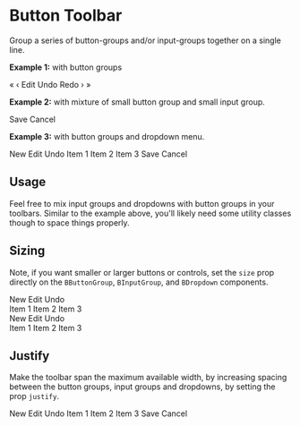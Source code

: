 # Button Toolbar

<div class="lead mb-5">

Group a series of button-groups and/or input-groups together on a single line.

</div>

**Example 1:** with button groups

<HighlightCard>
  <BButtonToolbar key-nav aria-label="Toolbar with button groups">
    <BButtonGroup class="mx-1">
      <BButton>&laquo;</BButton>
      <BButton>&lsaquo;</BButton>
    </BButtonGroup>
    <BButtonGroup class="mx-1">
      <BButton>Edit</BButton>
      <BButton>Undo</BButton>
      <BButton>Redo</BButton>
    </BButtonGroup>
    <BButtonGroup class="mx-1">
      <BButton>&rsaquo;</BButton>
      <BButton>&raquo;</BButton>
    </BButtonGroup>
  </BButtonToolbar>
  <template #html>

```vue-html
<BButtonToolbar key-nav aria-label="Toolbar with button groups">
  <BButtonGroup class="mx-1">
    <BButton>&laquo;</BButton>
    <BButton>&lsaquo;</BButton>
  </BButtonGroup>
  <BButtonGroup class="mx-1">
    <BButton>Edit</BButton>
    <BButton>Undo</BButton>
    <BButton>Redo</BButton>
  </BButtonGroup>
  <BButtonGroup class="mx-1">
    <BButton>&rsaquo;</BButton>
    <BButton>&raquo;</BButton>
  </BButtonGroup>
</BButtonToolbar>
```

  </template>
</HighlightCard>

**Example 2:** with mixture of small button group and small input group.

<HighlightCard>
  <BButtonToolbar aria-label="Toolbar with button groups and input groups">
    <BButtonGroup size="sm" class="me-1">
      <BButton>Save</BButton>
      <BButton>Cancel</BButton>
    </BButtonGroup>
    <BInputGroup size="sm" prepend="$" append=".00">
      <BFormInput value="100" class="text-end" />
    </BInputGroup>
  </BButtonToolbar>
  <template #html>

```vue-html
<BButtonToolbar aria-label="Toolbar with button groups and input groups">
  <BButtonGroup size="sm" class="me-1">
    <BButton>Save</BButton>
    <BButton>Cancel</BButton>
  </BButtonGroup>
  <BInputGroup size="sm" prepend="$" append=".00">
    <BFormInput value="100" class="text-end" />
  </BInputGroup>
</BButtonToolbar>
```

  </template>
</HighlightCard>

**Example 3:** with button groups and dropdown menu.

<HighlightCard>
  <BButtonToolbar aria-label="Toolbar with button groups and dropdown menu">
    <BButtonGroup class="mx-1">
      <BButton>New</BButton>
      <BButton>Edit</BButton>
      <BButton>Undo</BButton>
    </BButtonGroup>
    <BDropdown class="mx-1" placement="right" text="menu">
      <BDropdownItem>Item 1</BDropdownItem>
      <BDropdownItem>Item 2</BDropdownItem>
      <BDropdownItem>Item 3</BDropdownItem>
    </BDropdown>
    <BButtonGroup class="mx-1">
      <BButton>Save</BButton>
      <BButton>Cancel</BButton>
    </BButtonGroup>
  </BButtonToolbar>
  <template #html>

```vue-html
<BButtonToolbar aria-label="Toolbar with button groups and dropdown menu">
  <BButtonGroup class="mx-1">
    <BButton>New</BButton>
    <BButton>Edit</BButton>
    <BButton>Undo</BButton>
  </BButtonGroup>
  <BDropdown class="mx-1" placement="right" text="menu">
    <BDropdownItem>Item 1</BDropdownItem>
    <BDropdownItem>Item 2</BDropdownItem>
    <BDropdownItem>Item 3</BDropdownItem>
  </BDropdown>
  <BButtonGroup class="mx-1">
    <BButton>Save</BButton>
    <BButton>Cancel</BButton>
  </BButtonGroup>
</BButtonToolbar>
```

  </template>
</HighlightCard>

## Usage

Feel free to mix input groups and dropdowns with button groups in your toolbars. Similar to the
example above, you'll likely need some utility classes though to space things properly.

## Sizing

Note, if you want smaller or larger buttons or controls, set the `size` prop directly on the
`BButtonGroup`, `BInputGroup`, and `BDropdown` components.

<HighlightCard>
  <div>
    <BButtonToolbar aria-label="Toolbar with size sm">
      <BButtonGroup size="sm" class="mx-1">
        <BButton>New</BButton>
        <BButton>Edit</BButton>
        <BButton>Undo</BButton>
      </BButtonGroup>
    </BButtonToolbar>
  </div>
  <div class="mt-2">
    <BButtonToolbar aria-label="Toolbar with dropdown size sm">
        <BDropdown size="sm" class="mx-1" placement="right" text="menu">
          <BDropdownItem>Item 1</BDropdownItem>
          <BDropdownItem>Item 2</BDropdownItem>
          <BDropdownItem>Item 3</BDropdownItem>
        </BDropdown>
    </BButtonToolbar>
  </div>
  <div class="mt-2">
    <BButtonToolbar aria-label="Toolbar with size lg">
      <BButtonGroup size="lg" class="mx-1">
        <BButton>New</BButton>
        <BButton>Edit</BButton>
        <BButton>Undo</BButton>
      </BButtonGroup>
    </BButtonToolbar>
  </div>
  <div class="mt-2">
    <BButtonToolbar aria-label="Toolbar with dropdown size lg">
      <BDropdown size="lg" class="mx-1" placement="right" text="menu">
        <BDropdownItem>Item 1</BDropdownItem>
        <BDropdownItem>Item 2</BDropdownItem>
        <BDropdownItem>Item 3</BDropdownItem>
      </BDropdown>
    </BButtonToolbar>
  </div>
  <template #html>

```vue-html
<BButtonToolbar aria-label="Toolbar with size sm">
  <BButtonGroup size="sm" class="mx-1">
    <BButton>New</BButton>
    <BButton>Edit</BButton>
    <BButton>Undo</BButton>
  </BButtonGroup>
</BButtonToolbar>

<BButtonToolbar aria-label="Toolbar with dropdown size sm">
  <BDropdown size="sm" class="mx-1" placement="right" text="menu">
    <BDropdownItem>Item 1</BDropdownItem>
    <BDropdownItem>Item 2</BDropdownItem>
    <BDropdownItem>Item 3</BDropdownItem>
  </BDropdown>
</BButtonToolbar>

<BButtonToolbar aria-label="Toolbar with size lg">
  <BButtonGroup size="lg" class="mx-1">
    <BButton>New</BButton>
    <BButton>Edit</BButton>
    <BButton>Undo</BButton>
  </BButtonGroup>
</BButtonToolbar>

<BButtonToolbar aria-label="Toolbar with dropdown size lg">
  <BDropdown size="lg" class="mx-1" placement="right" text="menu">
    <BDropdownItem>Item 1</BDropdownItem>
    <BDropdownItem>Item 2</BDropdownItem>
    <BDropdownItem>Item 3</BDropdownItem>
  </BDropdown>
</BButtonToolbar>
```

  </template>
</HighlightCard>

## Justify

Make the toolbar span the maximum available width, by increasing spacing between the button groups,
input groups and dropdowns, by setting the prop `justify`.

<HighlightCard>
  <BButtonToolbar justify aria-label="Toolbar with justify">
    <BButtonGroup class="mx-1">
      <BButton>New</BButton>
      <BButton>Edit</BButton>
      <BButton>Undo</BButton>
    </BButtonGroup>
    <BDropdown class="mx-1" placement="right" text="menu">
      <BDropdownItem>Item 1</BDropdownItem>
      <BDropdownItem>Item 2</BDropdownItem>
      <BDropdownItem>Item 3</BDropdownItem>
    </BDropdown>
    <BButtonGroup class="mx-1">
      <BButton>Save</BButton>
      <BButton>Cancel</BButton>
    </BButtonGroup>
  </BButtonToolbar>
  <template #html>

```vue-html
<BButtonToolbar justify aria-label="Toolbar with justify">
  <BButtonGroup class="mx-1">
    <BButton>New</BButton>
    <BButton>Edit</BButton>
    <BButton>Undo</BButton>
  </BButtonGroup>
  <BDropdown class="mx-1" placement="right" text="menu">
    <BDropdownItem>Item 1</BDropdownItem>
    <BDropdownItem>Item 2</BDropdownItem>
    <BDropdownItem>Item 3</BDropdownItem>
  </BDropdown>
  <BButtonGroup class="mx-1">
    <BButton>Save</BButton>
    <BButton>Cancel</BButton>
  </BButtonGroup>
</BButtonToolbar>
```

  </template>
</HighlightCard>

<ComponentReference :data="data" />

<script setup lang="ts">
import {data} from '../../data/components/buttonToolbar.data'
import {BButtonGroup, BDropdown, BInputGroup, BDropdownItem, BButton, BButtonToolbar, BFormInput} from 'bootstrap-vue-next'
import ComponentReference from '../../components/ComponentReference.vue'
import HighlightCard from '../../components/HighlightCard.vue'
</script>
